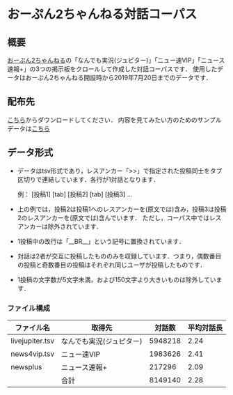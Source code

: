 # おーぷん2ちゃんねる対話コーパス
## 概要
[おーぷん2ちゃんねる](https://open2ch.net/)の「なんでも実況(ジュピター)」「ニュー速VIP」「ニュース速報+」の3つの掲示板をクロールして作成した対話コーパスです．
使用したデータはおーぷん2ちゃんねる開設時から2019年7月20日までのデータです．

## 配布先
[こちら](http://keldic.net/data/open2ch_dialogue_corpus.zip)からダウンロードしてください．
内容を見てみたい方のためのサンプルデータは[こちら](http://keldic.net/data/corpus_sample.tsv)

## データ形式
* データはtsv形式であり，レスアンカー「>>」で指定された投稿同士をタブ区切りで連結しています．各行が1対話となります．

    例： [投稿1] [tab] [投稿2] [tab] [投稿3] ...

* 上の例では，投稿2は投稿1へのレスアンカーを(原文では)含み，投稿3は投稿2のレスアンカーを(原文では)含んでいます．
ただし，コーパス中ではレスアンカーは除外されています．

* 1投稿中の改行は「\_\_BR\_\_」という記号に置換されています．
* 対話は2者が交互に投稿したもののみを収録しています．つまり，偶数番目の投稿と奇数番目の投稿はそれぞれ同じユーザが投稿したものです．
* 1投稿の文字数が5文字未満，および150文字より大きいものは除外しています．

### ファイル構成
| ファイル名 | 取得先 | 対話数 | 平均対話長 |
|-----------|-----------------------|-----------|-----------------------|
| livejupiter.tsv |なんでも実況(ジュピター) | 5948218 | 2.24 |
| news4vip.tsv | ニュー速VIP | 1983626 | 2.41 |
| newsplus | ニュース速報+ | 217296 | 2.09 |
|  | 合計| 8149140 | 2.28 |
